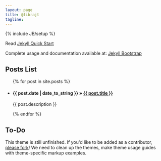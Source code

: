 ```yaml
---
layout: page
title: @librajt
tagline: 
---
```

{% include JB/setup %}

Read [Jekyll Quick Start](http://jekyllbootstrap.com/usage/jekyll-quick-start.html)

Complete usage and documentation available at: [Jekyll Bootstrap](http://jekyllbootstrap.com)

## Posts List

<ul class="posts">
  {% for post in site.posts %}
    <li>
		<h4><span>{{ post.date | date_to_string }}</span> &raquo; <a href="{{ BASE_PATH }}{{ post.url }}">{{ post.title }}</a></h4>
		<p>{{ post.description }}</p>
    </li>
  {% endfor %}
</ul>

## To-Do

This theme is still unfinished. If you'd like to be added as a contributor, [please fork](http://github.com/plusjade/jekyll-bootstrap)!
We need to clean up the themes, make theme usage guides with theme-specific markup examples.


